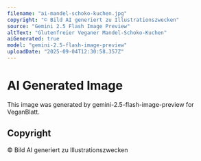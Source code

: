 ```yaml
---
filename: "ai-mandel-schoko-kuchen.jpg"
copyright: "© Bild AI generiert zu Illustrationszwecken"
source: "Gemini 2.5 Flash Image Preview"
altText: "Glutenfreier Veganer Mandel-Schoko-Kuchen"
aiGenerated: true
model: "gemini-2.5-flash-image-preview"
uploadDate: "2025-09-04T12:30:58.357Z"
---
```


# AI Generated Image

This image was generated by gemini-2.5-flash-image-preview for VeganBlatt.

## Copyright
© Bild AI generiert zu Illustrationszwecken

